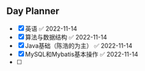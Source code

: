 ## Day Planner
- [x] 英语 ✅ 2022-11-14
- [x] 算法与数据结构 ✅ 2022-11-14
- [x] Java基础（陈浩的为主） ✅ 2022-11-14
- [x] MySQL和Mybatis基本操作 ✅ 2022-11-14
- [ ] 